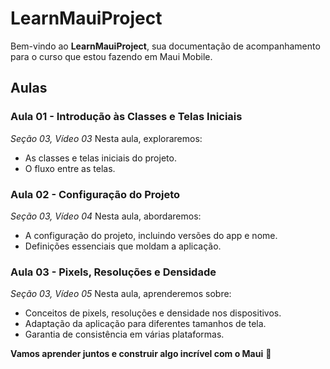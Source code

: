 # LearnMauiProject

Bem-vindo ao **LearnMauiProject**, sua documentação de acompanhamento para o curso que estou fazendo em Maui Mobile.

## Aulas

### Aula 01 - Introdução às Classes e Telas Iniciais
*Seção 03, Vídeo 03*
Nesta aula, exploraremos:
- As classes e telas iniciais do projeto.
- O fluxo entre as telas.

### Aula 02 - Configuração do Projeto
*Seção 03, Vídeo 04*
Nesta aula, abordaremos:
- A configuração do projeto, incluindo versões do app e nome.
- Definições essenciais que moldam a aplicação.

### Aula 03 - Pixels, Resoluções e Densidade
*Seção 03, Vídeo 05*
Nesta aula, aprenderemos sobre:
- Conceitos de pixels, resoluções e densidade nos dispositivos.
- Adaptação da aplicação para diferentes tamanhos de tela.
- Garantia de consistência em várias plataformas.

**Vamos aprender juntos e construir algo incrível com o Maui** 🚀
